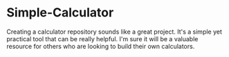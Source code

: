 # Simple-Calculator
Creating a calculator repository sounds like a great project. It's a simple yet practical tool that can be really helpful. I'm sure it will be a valuable resource for others who are looking to build their own calculators.
